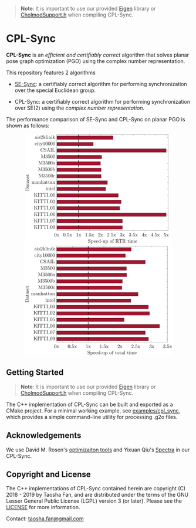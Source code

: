 >**Note**: It is important to use our provided [Eigen](./C++/Eigen) library or [CholmodSupport.h](./C++/Eigen/Eigen/src/CholmodSupport/CholmodSupport.h) when compiling CPL-Sync.

# CPL-Sync

**CPL-Sync** is an *efficient and certifiably correct* algorithm that solves planar pose graph optimization (PGO) using the complex number representation.

This repository features 2 algorithms
- [SE-Sync](https://github.com/david-m-rosen/SE-Sync): a certifiably correct algorithm for performing synchronization over the special Euclidean group.

- CPL-Sync:  a certifiably correct algorithm for performing synchronization over SE(2) using the *complex number representation*.

The performance comparison of  SE-Sync and CPL-Sync on planar PGO is shown as follows:

<p float="left", align="center">
<img src="./figures/rtr.png" height="300"/>&nbsp&nbsp
  <img src="./figures/total.png" height="300"/>
</p>

## Getting Started
>**Note**: It is important to use our provided [Eigen](./C++/Eigen) library or [CholmodSupport.h](./C++/Eigen/Eigen/src/CholmodSupport/CholmodSupport.h) when compiling CPL-Sync.


The C++ implementation of CPL-Sync can be built and exported as a CMake project. For a minimal working example, see [examples/cpl_sync](./C++/examples/cpl_sync.cpp), which provides a simple command-line utility for processing .g2o files.

## Acknowledgements
We use David M. Rosen's [optimizaiton tools](https://github.com/david-m-rosen/Optimization) and Yixuan Qiu's [Spectra](https://github.com/yixuan/spectra) in our CPL-Sync.

## Copyright and License 

The C++ implementations of CPL-Sync contained herein are copyright (C) 2018 - 2019 by Taosha Fan, and are distributed under the terms of the GNU Lesser General Public License (LGPL) version 3 (or later).  Please see the [LICENSE](./LICENSE) for more information.

Contact: taosha.fan@gmail.com

